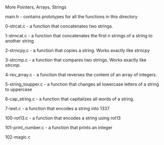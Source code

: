 More Pointers, Arrays, Strings

main.h - contains prototypes for all the functions in this directory

0-strcat.c - a function that concatenates two strings.

1-strncat.c - a function that concatenates the first n strings of a string to another string

2-strncpy.c - a function that copies a string. Works exactly like *strncpy*

3-strcmp.c - a function that compares two strings. Works exactly like *strcmp*.

4-rev_array.c - a function that reverses the content of an array of integers.

5-string_toupper.c - a function that changes all lowercase letters of a string to uppercase

6-cap_string.c - a function that capitalizes all words of a string.

7-leet.c - a function that encodes a string into 1337

100-rot13.c - a function that encodes a string using rot13

101-print_number.c - a function that prints an integer

102-magic.c
